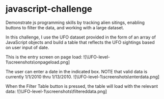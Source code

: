 # javascript-challenge
Demonstrate js programming skills by tracking alien sitings, enabling buttons to filter the data, and working with a large dataset.

In this challenge, I use the UFO dataset provided in the form of an array of JavaScript objects and build a table that reflects the UFO sightings based on user input of date.

This is the entry screen on page load:
![\UFO-level-1\screenshots\onpageload.png]

The user can enter a date in the indicated box.  NOTE that valid data is currently 1/1/2010 thru 1/13/2010.
![\UFO-level-1\screenshots\enterdata.png]

When the Filter Table button is pressed, the table will load with the relevant data:
![\UFO-level-1\screenshots\filtereddata.png]